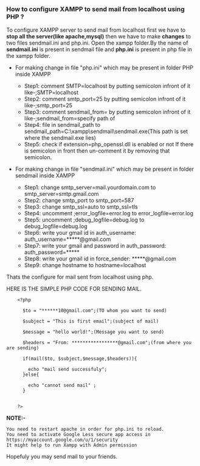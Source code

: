 ### How to configure XAMPP to send mail from localhost using PHP ?


To configure XAMPP server to send mail from localhost first
we have to **stop all the server(like apache,mysql)** then we have
to make **changes** to two files sendmail.ini and php.ini. Open the
xampp folder.By the name of **sendmail.ini** is present in sendmail 
file and **php.ini** is present in php file in the xampp folder.

- For making change in file "php.ini" which may be present in folder PHP inside XAMPP
  - Step1:  comment SMTP=localhost by putting semicolon infront of it like-;SMTP=localhost
  - Step2:  comment smtp_port=25 by putting semicolon infront of it like-;smtp_port=25
  - Step3:  comment sendmail_from= by putting semicolon infront of it like-;sendmail_from=specify path of
  - Step4:  file in sendmail_path to sendmail_path=C:\xampp\sendmail\sendmail.exe(This path is set where the sendmail.exe lies)
  - Step5:  check if extension=php_openssl.dll is enabled or not If there is semicolon in front then
 un-comment it by removing that semicolon.


- For making change in file "sendmail.ini" which may be present in folder sendmail inside XAMPP
  - Step1:  change smtp_server=mail.yourdomain.com to smtp_server=smtp.gmail.com
  - Step2:  change smtp_port to smtp_port=587
  - Step3:  change smtp_ssl=auto to smtp_ssl=tls
  - Step4:  uncomment ;error_logfile=error.log to error_logfile=error.log
  - Step5:  uncomment ;debug_logfile=debug.log to debug_logfile=debug.log
  - Step6:  write your gmail id in auth_username: auth_username=*****@gmail.com
  - Step7:  write your gmail and password in auth_password: auth_password=*****
  - Step8:  write your gmail id in force_sender: *****@gmail.com
  - Step9:  change hostname to hostname=localhost

Thats the configure for mail sent from localhost using php.

HERE IS THE SIMPLE PHP CODE FOR SENDING MAIL.

        <?php

          $to = "******10@gmail.com";(TO whom you want to send)

          $subject = "This is first email";(subject of mail)

          $message = "hello world!";(Message you want to send)

          $headers = "From: *****************@gmail.com";(from where you are sending)

          if(mail($to, $subject,$message,$headers)){

            echo "mail send successfuly";
          }else{

            echo "cannot send mail"	;
          }


        ?>
        
**NOTE:-**

	You need to restart apache in order for php.ini to reload.
	You need to activate Google Less secure app access in https://myaccount.google.com/u/1/security
	It might help to run Xampp with Admin permission

Hopefuly you may send mail to your friends.
